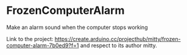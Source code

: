 # FrozenComputerAlarm
Make an alarm sound when the computer stops working

Link to the project: https://create.arduino.cc/projecthub/mitty/frozen-computer-alarm-7b0ed9?f=1 and respect to its author mitty.

